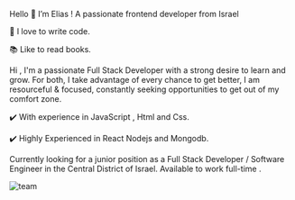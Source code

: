 Hello 👋 I’m Elias !
A passionate frontend developer from Israel

💪 I love to write code.

📚 Like to read books.

Hi , I'm a passionate Full Stack Developer with a strong desire to learn and grow. For both, I take advantage of every chance to get better, I am resourceful & focused, constantly seeking opportunities to get out of my comfort zone.

✔️ With experience in JavaScript , Html and Css.

✔️ Highly Experienced in React Nodejs and Mongodb.

Currently looking for a junior position as a Full Stack Developer / Software Engineer in the Central District of Israel. Available to work full-time .

![team](https://user-images.githubusercontent.com/76824469/169256203-6b719b69-6919-4273-93d5-02ec08d44161.jpeg)


